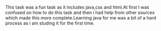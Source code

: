 This task was a fun task as it includes java,css and html.At first I was confused on how to do this task and then i had help from other sources which made this more complete.Learning java for me was a bit of a hard process as i am studing it for the first time.